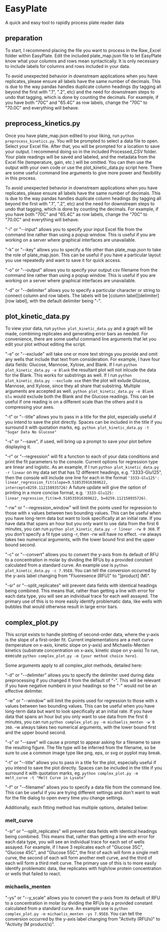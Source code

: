 # EasyPlate
A quick and easy tool to rapidly process plate reader data

## preparation

To start, I recommend placing the file you want to process in the Raw_Excel folder within EasyPlate. Edit the included plate_map.json file to let EasyPlate know what your columns and rows mean syntactically. It is only necessary to include labels for columns and rows included in your data.

To avoid unexpected behavior in downstream applications when you have replicates, please ensure all labels have the same number of decimals. This is due to the way pandas handles duplicate column headings (by tagging all beyond the first with ".1", ".2", etc) and the need for downstream steps to undo that tagging, which is done by counting the decimals. For example, if you have both "70C" and "65.4C" as row labels, change the "70C" to "70.0C" and everything will behave.

## preprocess_kinetics.py

Once you have plate_map.json edited to your liking, run `python preprocess_kinetics.py`. You will be prompted to select a data file to open. Select your Excel file. After that, you will be prompted for a location to save your output. I recommend doing so in the included Processed_CSV folder. Your plate readings will be saved and labeled, and the metadata from the Excel file (temperature, gain, etc.) will be omitted. You can then use the output with your own code or use the plot_kinetic_data.py script here. There are some useful command line arguments to give more power and flexibility in this process.

To avoid unexpected behavior in downstream applications when you have replicates, please ensure all labels have the same number of decimals. This is due to the way pandas handles duplicate column headings (by tagging all beyond the first with ".1", ".2", etc) and the need for downstream steps to undo that tagging, which is done by counting the decimals. For example, if you have both "70C" and "65.4C" as row labels, change the "70C" to "70.0C" and everything will behave.

"-i" or "--input" allows you to specify your input Excel file from the command line rather than using a popup window. This is useful if you are working on a server where graphical interfaces are unavailable.

"-k" or "--key" allows you to specify a file other than plate_map.json to take the role of plate_map.json. This can be useful if you have a particular layout you use repeatedly and want to save it for quick access.

"-o" or "--output" allows you to specify your output csv filename from the command line rather than using a popup window. This is useful if you are working on a server where graphical interfaces are unavailable.

"-d" or "--delimiter" allows you to specify a particular character or string to connect column and row labels. The labels will be [column label][delimiter][row label], with the default delimiter being "-".

## plot_kinetic_data.py

To view your data, run `python plot_kinetic_data.py` and a graph will be made, combining replicates and generating error bars as needed. For convenience, there are some useful command line arguments that let you edit your plot without editing the script. 

"-e" or "--exclude" will take one or more text strings you provide and omit any wells that include that text from consideration. For example, I have four data fields: Glucose, Mannose, Xylose, and Blank. If I run `python plot_kinetic_data.py -e Blank` the resultant plot will not inlcude the data for the Blank. This works for substrings as well. If I run `python plot_kinetic_data.py --exclude ose` then the plot will exlude Glucose, Mannose, and Xylose, since they all share that substring. Multiple arguments are accepted as well. `python plot_kinetic_data.py -e Blank Glu` would exclude both the Blank and the Glucose readings. This can be useful if one reading is on a different scale than the others and it is compressing your axes.

"-t" or "--title" allows you to pass in a title for the plot, especially useful if you intend to save the plot directly. Spaces can be included in the title if you surround it with quotation marks, eg. `python plot_kinetic_data.py -t "Sugar Data No Glucose"`

"-s" or "--save", if used, will bring up a prompt to save your plot before displaying it.

"-r" or "--regression" will fit a function to each of your data conditions and print the fit parameters to the console. Current options for regression type are linear and logistic. As an example, if I run `python plot_kinetic_data.py -r linear` on my data set that has 12 different headings, e.g. "3333-Glu125", then the console will include one line for each in the format `'3333-Glu125': linear_regression_fit(slope=9.518535916369622, intercept=8259.112158935726)` A future update will give the option of printing in a more concise format, e.g. `'3333-Glu125: linear_regression_fit(m=9.518535916369622, b=8259.112158935726)`.

"-rw" or "--regression_window" will limit the points used for regression to those with x values between two bounding values. This can be useful when you have long-term data but want to look specifically at an initial rate. If you have data that spans an hour but you only want to use data from the first 6 minutes, you can run `python plot_kinetic_data.py -r linear -rw 0 360`. If you don't specify a fit type using -r, then -rw will have no effect. -rw always takes two numerical arguments, with the lower bound first and the upper bound second.

"-c" or "--convert" allows you to convert the y-axis from its default of RFU to a concentration in molar by dividing the RFUs by a provided constant calculated from a standard curve. An example use is `python plot_kinetic_data.py -c 7.95E8`. You can tell the conversion occurred by the y-axis label changing from "Fluoresence [RFU]" to "[product] (M)". 

"-sr" or "--split_replicates" will prevent data fields with identical headings being combined. This means that, rather than getting a line with error for each data type, you will see an individual trace for each well assayed. The primary use of this is to more easily identify problematic data, like wells with bubbles that would otherwise result in large error bars.

## complex_plot.py

This script exists to handle plotting of second-order data, where the y-axis is the slope of a first-order fit. Current implementations are a melt curve (temperature on x-axis, kinetic slope on y-axis) and Michaelis-Menten kinetics (substrate concentration on x-axis, kinetic slope on y-axis) To run, execute `python complex_plot.py -m {your method choice here}`. 

Some arguments apply to all complex_plot methods, detailed here:

"-d" or "--delimiter" allows you to specify the delimiter used during data preprocessing if you changed it from the default of "-". This will be relevant if you have negative numbers in your headings so the "-" would not be an effective delimiter.

"-w" or "--window" will limit the points used for regression to those with x values between two bounding values. This can be useful when you have long-term data but want to look specifically at an initial rate. If you have data that spans an hour but you only want to use data from the first 6 minutes, you can run `python complex_plot.py -m michaelis_menten -w 0 360`. -w always takes two numerical arguments, with the lower bound first and the upper bound second.

"-s" or "--save" will cause a prompt to appear asking for a filename to save the resulting figure. The file type will be inferred from the filename, so be sure to use a common image type like png, eps, or svg or pyplot may break.

"-t" or "--title" allows you to pass in a title for the plot, especially useful if you intend to save the plot directly. Spaces can be included in the title if you surround it with quotation marks, eg. `python complex_plot.py -m melt_curve -t "Melt Curve in Lysate"`

"-f" or "--filename" allows you to specify a data file from the command line. This can be useful if you are trying different settings and don't want to wait for the file dialog to open every time you change settings.

Additionally, each fitting method has multiple options, detailed below:

### melt_curve

"-sr" or "--split_replicates" will prevent data fields with identical headings being combined. This means that, rather than getting a line with error for each data type, you will see an individual trace for each set of wells assayed. For example, if I have 3 replicates each of "Glucose 35C", "Glucose 45C", and "Glucose 55C", the first of each will form a single melt curve, the second of each will form another melt curve, and the third of each will form a third melt curve. The primary use of this is to more easily identify problematic data, like replicates with high/low protein concentration or wells that failed to react.

### michaelis_menten

"-ys" or "--y_scale" allows you to convert the y-axis from its default of RFU to a concentration in molar by dividing the RFUs by a provided constant calculated from a standard curve. An example use is `python complex_plot.py -m michaelis_menten -ys 7.95E8`. You can tell the conversion occurred by the y-axis label changing from "Activity (RFU/s)" to "Activity (M product/s)". 